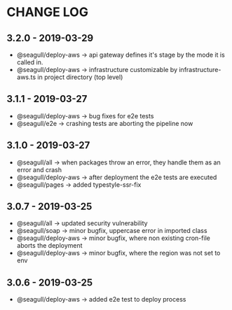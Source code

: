 # CHANGE LOG

## 3.2.0 - 2019-03-29

- @seagull/deploy-aws -> api gateway defines it's stage by the mode it is called in.
- @seagull/deploy-aws -> infrastructure customizable by infrastructure-aws.ts in project directory (top level)

## 3.1.1 - 2019-03-27

- @seagull/deploy-aws -> bug fixes for e2e tests
- @seagull/e2e -> crashing tests are aborting the pipeline now

## 3.1.0 - 2019-03-27

- @seagull/all -> when packages throw an error, they handle them as an error and crash
- @seagull/deploy-aws -> after deployment the e2e tests are executed
- @seagull/pages -> added typestyle-ssr-fix

## 3.0.7 - 2019-03-25

- @seagull/all -> updated security vulnerability
- @seagull/soap -> minor bugfix, uppercase error in imported class
- @seagull/deploy-aws -> minor bugfix, where non existing cron-file aborts the deployment
- @seagull/deploy-aws -> minor bugfix, where the region was not set to env

## 3.0.6 - 2019-03-25

- @seagull/deploy-aws -> added e2e test to deploy process
